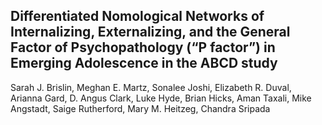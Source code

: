 ## Differentiated Nomological Networks of Internalizing, Externalizing, and the General Factor of Psychopathology (“P factor”) in Emerging Adolescence in the ABCD study

Sarah J. Brislin, Meghan E. Martz, Sonalee Joshi, Elizabeth R. Duval, Arianna Gard, D. Angus Clark, Luke Hyde, Brian Hicks, 
Aman Taxali, Mike Angstadt, Saige Rutherford, Mary M. Heitzeg, Chandra Sripada
